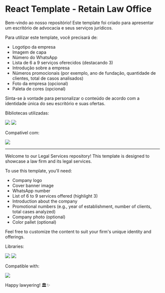# React Template - Retain Law Office

Bem-vindo ao nosso repositório! Este template foi criado para apresentar um escritório de advocacia e seus serviços jurídicos.

Para utilizar este template, você precisará de:

- Logotipo da empresa
- Imagem de capa
- Número do WhatsApp
- Lista de 6 a 9 serviços oferecidos (destacando 3)
- Introdução sobre a empresa
- Números promocionais (por exemplo, ano de fundação, quantidade de clientes, total de casos analisados)
- Foto da empresa (opcional)
- Paleta de cores (opcional)

Sinta-se à vontade para personalizar o conteúdo de acordo com a identidade única do seu escritório e suas ofertas.

  Bibliotecas utilizadas:
  
  <img src="https://img.shields.io/badge/React-20232A?style=for-the-badge&logo=react&logoColor=61DAFB" />  
  <img src="https://img.shields.io/badge/Sass-CC6699?style=for-the-badge&logo=sass&logoColor=white" />

  Compatível com:
  
  <img src="https://img.shields.io/badge/Wordpress-21759B?style=for-the-badge&logo=wordpress&logoColor=white" />

<!-- Tempo: 11horas -->

--------------------------------------


Welcome to our Legal Services repository! This template is designed to showcase a law firm and its legal services.

To use this template, you'll need:

- Company logo
- Cover banner image
- WhatsApp number
- List of 6 to 9 services offered (highlight 3)
- Introduction about the company
- Promotional numbers (e.g., year of establishment, number of clients, total cases analyzed)
- Company photo (optional)
- Color pallet (optional)

Feel free to customize the content to suit your firm's unique identity and offerings.

Libraries:

<img src="https://img.shields.io/badge/React-20232A?style=for-the-badge&logo=react&logoColor=61DAFB" /> 
<img src="https://img.shields.io/badge/Sass-CC6699?style=for-the-badge&logo=sass&logoColor=white" />


Compatible with:

<img src="https://img.shields.io/badge/Wordpress-21759B?style=for-the-badge&logo=wordpress&logoColor=white" />


Happy lawyering! 🏛️✨
